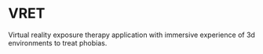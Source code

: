 # VRET
Virtual reality exposure therapy application with immersive experience of 3d environments to treat phobias.
